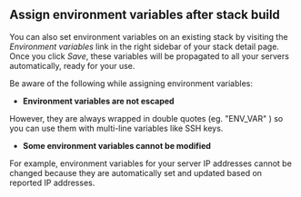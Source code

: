 <!-- usedin: [ _legacy_docker/deployment] - post: -->


## Assign environment variables after stack build

You can also set environment variables on an existing stack by visiting the _Environment variables_ link in the right sidebar of your stack detail page. Once you click _Save_, these variables will be propagated to all your servers automatically, ready for your use.

Be aware of the following while assigning environment variables:

- **Environment variables are not escaped**  

However, they are always wrapped in double quotes (eg. 
"ENV_VAR"
) so you can use them with multi-line variables like SSH keys.
- **Some environment variables cannot be modified**  

For example, environment variables for your server IP addresses cannot be changed because they are automatically set and updated based on reported IP addresses.

